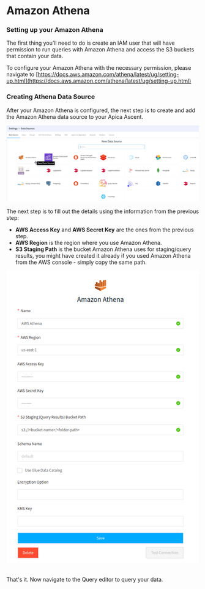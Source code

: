 # Amazon Athena

### Setting up your Amazon Athena

The first thing you’ll need to do is create an IAM user that will have permission to run queries with Amazon Athena and access the S3 buckets that contain your data.

To configure your Amazon Athena with the necessary permission, please navigate to [https://docs.aws.amazon.com/athena/latest/ug/setting-up.html](https://docs.aws.amazon.com/athena/latest/ug/setting-up.html)

### Creating Athena Data Source <a href="#create-athena-data-source" id="create-athena-data-source"></a>

After your Amazon Athena is configured, the next step is to create and add the Amazon Athena data source to your Apica Ascent.

![Selecting Athena from Data Source](../../.gitbook/assets/Athena-1.png)

The next step is to fill out the details using the information from the previous step:

* **AWS Access Key** and **AWS Secret Key** are the ones from the previous step.
* **AWS Region** is the region where you use Amazon Athena.
* **S3 Staging Path** is the bucket Amazon Athena uses for staging/query results, you might have created it already if you used Amazon Athena from the AWS console - simply copy the same path.

![Adding a new Athena Data Source](../../.gitbook/assets/Athena-2.png)

\
That's it. Now navigate to the Query editor to query your data.
